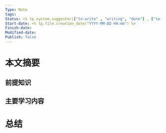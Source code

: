```yaml
---
Type: Note
tags: 
Status: <% tp.system.suggester(["to-write" , "writing", "done"] , ["to-write","writing", "done"] , true , 'Status') %>
Start-date: <% tp.file.creation_date("YYYY-MM-DD HH:mm") %>
Finish-date: 
Modified-date: 
Publish: false
---
```


# 本文摘要


## 前提知识



## 主要学习内容




# 总结
